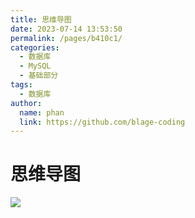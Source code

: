 ```yaml
---
title: 思维导图
date: 2023-07-14 13:53:50
permalink: /pages/b410c1/
categories:
  - 数据库
  - MySQL
  - 基础部分
tags:
  - 数据库
author: 
  name: phan
  link: https://github.com/blage-coding
---
```

# 思维导图

![](https://jsd.cdn.zzko.cn/gh/blage-coding/picx-images-hosting@master/20230714/mysql45.7li7xa6ns5c0.webp)

